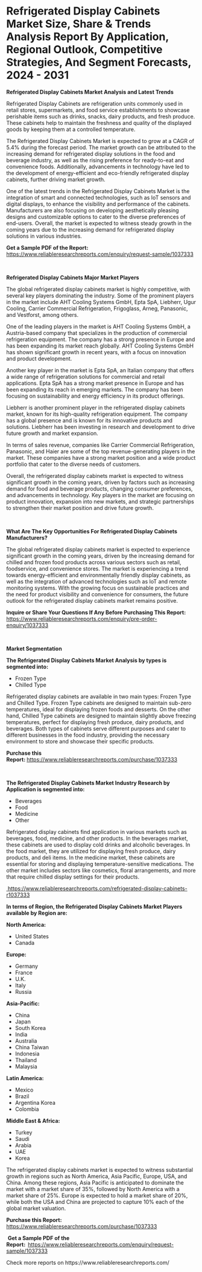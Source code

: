 <p><h1>Refrigerated Display Cabinets Market Size, Share & Trends Analysis Report By Application, Regional Outlook, Competitive Strategies, And Segment Forecasts, 2024 - 2031</h1></p><p><strong>Refrigerated Display Cabinets Market Analysis and Latest Trends</strong></p>
<p><p>Refrigerated Display Cabinets are refrigeration units commonly used in retail stores, supermarkets, and food service establishments to showcase perishable items such as drinks, snacks, dairy products, and fresh produce. These cabinets help to maintain the freshness and quality of the displayed goods by keeping them at a controlled temperature. </p><p>The Refrigerated Display Cabinets Market is expected to grow at a CAGR of 5.4% during the forecast period. The market growth can be attributed to the increasing demand for refrigerated display solutions in the food and beverage industry, as well as the rising preference for ready-to-eat and convenience foods. Additionally, advancements in technology have led to the development of energy-efficient and eco-friendly refrigerated display cabinets, further driving market growth.</p><p>One of the latest trends in the Refrigerated Display Cabinets Market is the integration of smart and connected technologies, such as IoT sensors and digital displays, to enhance the visibility and performance of the cabinets. Manufacturers are also focusing on developing aesthetically pleasing designs and customizable options to cater to the diverse preferences of end-users. Overall, the market is expected to witness steady growth in the coming years due to the increasing demand for refrigerated display solutions in various industries.</p></p>
<p><strong>Get a Sample PDF of the Report:&nbsp;</strong> <a href="https://www.reliableresearchreports.com/enquiry/request-sample/1037333">https://www.reliableresearchreports.com/enquiry/request-sample/1037333</a></p>
<p>&nbsp;</p>
<p><strong>Refrigerated Display Cabinets Major Market Players</strong></p>
<p><p>The global refrigerated display cabinets market is highly competitive, with several key players dominating the industry. Some of the prominent players in the market include AHT Cooling Systems GmbH, Epta SpA, Liebherr, Ugur Cooling, Carrier Commercial Refrigeration, Frigoglass, Arneg, Panasonic, and Vestforst, among others.</p><p>One of the leading players in the market is AHT Cooling Systems GmbH, a Austria-based company that specializes in the production of commercial refrigeration equipment. The company has a strong presence in Europe and has been expanding its market reach globally. AHT Cooling Systems GmbH has shown significant growth in recent years, with a focus on innovation and product development.</p><p>Another key player in the market is Epta SpA, an Italian company that offers a wide range of refrigeration solutions for commercial and retail applications. Epta SpA has a strong market presence in Europe and has been expanding its reach in emerging markets. The company has been focusing on sustainability and energy efficiency in its product offerings.</p><p>Liebherr is another prominent player in the refrigerated display cabinets market, known for its high-quality refrigeration equipment. The company has a global presence and is known for its innovative products and solutions. Liebherr has been investing in research and development to drive future growth and market expansion.</p><p>In terms of sales revenue, companies like Carrier Commercial Refrigeration, Panasonic, and Haier are some of the top revenue-generating players in the market. These companies have a strong market position and a wide product portfolio that cater to the diverse needs of customers.</p><p>Overall, the refrigerated display cabinets market is expected to witness significant growth in the coming years, driven by factors such as increasing demand for food and beverage products, changing consumer preferences, and advancements in technology. Key players in the market are focusing on product innovation, expansion into new markets, and strategic partnerships to strengthen their market position and drive future growth.</p></p>
<p>&nbsp;</p>
<p><strong>What Are The Key Opportunities For Refrigerated Display Cabinets Manufacturers?</strong></p>
<p><p>The global refrigerated display cabinets market is expected to experience significant growth in the coming years, driven by the increasing demand for chilled and frozen food products across various sectors such as retail, foodservice, and convenience stores. The market is experiencing a trend towards energy-efficient and environmentally friendly display cabinets, as well as the integration of advanced technologies such as IoT and remote monitoring systems. With the growing focus on sustainable practices and the need for product visibility and convenience for consumers, the future outlook for the refrigerated display cabinets market remains positive.</p></p>
<p><strong>Inquire or Share Your Questions If Any Before Purchasing This Report:</strong> <a href="https://www.reliableresearchreports.com/enquiry/pre-order-enquiry/1037333">https://www.reliableresearchreports.com/enquiry/pre-order-enquiry/1037333</a></p>
<p>&nbsp;</p>
<p><strong>Market Segmentation</strong></p>
<p><strong>The Refrigerated Display Cabinets Market Analysis by types is segmented into:</strong></p>
<p><ul><li>Frozen Type</li><li>Chilled Type</li></ul></p>
<p><p>Refrigerated display cabinets are available in two main types: Frozen Type and Chilled Type. Frozen Type cabinets are designed to maintain sub-zero temperatures, ideal for displaying frozen foods and desserts. On the other hand, Chilled Type cabinets are designed to maintain slightly above freezing temperatures, perfect for displaying fresh produce, dairy products, and beverages. Both types of cabinets serve different purposes and cater to different businesses in the food industry, providing the necessary environment to store and showcase their specific products.</p></p>
<p><strong>Purchase this Report:&nbsp;</strong><a href="https://www.reliableresearchreports.com/purchase/1037333">https://www.reliableresearchreports.com/purchase/1037333</a></p>
<p>&nbsp;</p>
<p><strong>The Refrigerated Display Cabinets Market Industry Research by Application is segmented into:</strong></p>
<p><ul><li>Beverages</li><li>Food</li><li>Medicine</li><li>Other</li></ul></p>
<p><p>Refrigerated display cabinets find application in various markets such as beverages, food, medicine, and other products. In the beverages market, these cabinets are used to display cold drinks and alcoholic beverages. In the food market, they are utilized for displaying fresh produce, dairy products, and deli items. In the medicine market, these cabinets are essential for storing and displaying temperature-sensitive medications. The other market includes sectors like cosmetics, floral arrangements, and more that require chilled display settings for their products.</p></p>
<p><a href="https://www.reliableresearchreports.com/refrigerated-display-cabinets-r1037333">&nbsp;https://www.reliableresearchreports.com/refrigerated-display-cabinets-r1037333</a></p>
<p><strong>In terms of Region, the Refrigerated Display Cabinets Market Players available by Region are:</strong></p>
<p>
    <p> <strong> North America: </strong>
        <ul>
            <li>United States</li>
            <li>Canada</li>
        </ul>
        </p> 
    <p> <strong> Europe: </strong>
        <ul>
            <li>Germany</li>
            <li>France</li>
            <li>U.K.</li>
            <li>Italy</li>
            <li>Russia</li>
        </ul>
        </p> 
    <p> <strong> Asia-Pacific: </strong>
        <ul>
            <li>China</li>
            <li>Japan</li>
            <li>South Korea</li>
            <li>India</li>
            <li>Australia</li>
            <li>China Taiwan</li>
            <li>Indonesia</li>
            <li>Thailand</li>
            <li>Malaysia</li>
        </ul>
        </p> 
    <p> <strong> Latin America: </strong>
        <ul>
            <li>Mexico</li>
            <li>Brazil</li>
            <li>Argentina Korea</li>
            <li>Colombia</li>
        </ul>
        </p> 
    <p> <strong> Middle East & Africa: </strong>
        <ul>
            <li>Turkey</li>
            <li>Saudi</li>
            <li>Arabia</li>
            <li>UAE</li>
            <li>Korea</li>
        </ul>
    </p>
    </p>
<p><p>The refrigerated display cabinets market is expected to witness substantial growth in regions such as North America, Asia Pacific, Europe, USA, and China. Among these regions, Asia Pacific is anticipated to dominate the market with a market share of 35%, followed by North America with a market share of 25%. Europe is expected to hold a market share of 20%, while both the USA and China are projected to capture 10% each of the global market valuation.</p></p>
<p><strong>Purchase this Report: </strong><a href="https://www.reliableresearchreports.com/purchase/1037333">https://www.reliableresearchreports.com/purchase/1037333</a></p>
<p>&nbsp;<strong>Get a Sample PDF of the Report:&nbsp;&nbsp;</strong><a href="https://www.reliableresearchreports.com/enquiry/request-sample/1037333">https://www.reliableresearchreports.com/enquiry/request-sample/1037333</a></p>
<p><strong></strong></p>
<p>Check more reports on https://www.reliableresearchreports.com/</p>